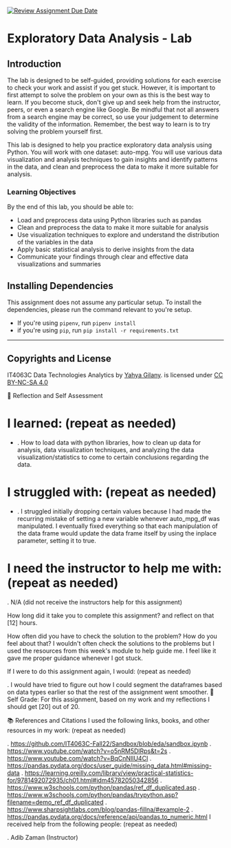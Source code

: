 [![Review Assignment Due Date](https://classroom.github.com/assets/deadline-readme-button-22041afd0340ce965d47ae6ef1cefeee28c7c493a6346c4f15d667ab976d596c.svg)](https://classroom.github.com/a/dVbSP2w4)
# Exploratory Data Analysis - Lab

## Introduction
The lab is designed to be self-guided, providing solutions for each exercise to check your work and assist if you get stuck. However, it is important to first attempt to solve the problem on your own as this is the best way to learn. If you become stuck, don't give up and seek help from the instructor, peers, or even a search engine like Google. Be mindful that not all answers from a search engine may be correct, so use your judgement to determine the validity of the information. Remember, the best way to learn is to try solving the problem yourself first.

This lab is designed to help you practice exploratory data analysis using Python. You will work with one dataset: auto-mpg. You will use various data visualization and analysis techniques to gain insights and identify patterns in the data, and clean and preprocess the data to make it more suitable for analysis.

### Learning Objectives
By the end of this lab, you should be able to:

- Load and preprocess data using Python libraries such as pandas
- Clean and preprocess the data to make it more suitable for analysis
- Use visualization techniques to explore and understand the distribution of the variables in the data
- Apply basic statistical analysis to derive insights from the data
- Communicate your findings through clear and effective data visualizations and summaries

## Installing Dependencies
This assignment does not assume any particular setup. To install the dependencies, please run the command relevant to you're setup.
- If you're using `pipenv`, run `pipenv install`
- if you're using `pip`, run `pip install -r requirements.txt`

---
## Copyrights and License
IT4063C Data Technologies Analytics by [Yahya Gilany](https://yahyagilany.io). is licensed under [CC BY-NC-SA 4.0](https://creativecommons.org/licenses/by-nc-sa/4.0/)

💭 Reflection and Self Assessment
# I learned: (repeat as needed)

- . How to load data with python libraries, how to clean up data for analysis, data visualization techniques, and analyzing the data visualization/statistics to come to certain conclusions regarding the data.

# I struggled with: (repeat as needed)

- . I struggled initially dropping certain values because I had made the recurring mistake of setting a new variable whenever auto_mpg_df was manipulated. I eventually fixed everything so that each manipulation of the data frame would update the data frame itself by using the inplace parameter, setting it to true.

# I need the instructor to help me with: (repeat as needed)

. N/A (did not receive the instructors help for this assignment)

How long did it take you to complete this assignment? and reflect on that [12] hours.

How often did you have to check the solution to the problem? How do you feel about that? I wouldn't often check the solutions to the problems but I used the resources from this week's module to help guide me. I feel like it gave me proper guidance whenever I got stuck.

If I were to do this assignment again, I would: (repeat as needed)

. I would have tried to figure out how I could segment the dataframes based on data types earlier so that the rest of the assignment went smoother.
💯 Self Grade: For this assignment, based on my work and my reflections I should get [20] out of 20.

📚 References and Citations
I used the following links, books, and other resources in my work: (repeat as needed)

. https://github.com/IT4063C-Fall22/Sandbox/blob/eda/sandbox.ipynb
. https://www.youtube.com/watch?v=o5nRM5DlRps&t=2s
. https://www.youtube.com/watch?v=BqCnNIlU4CI
. https://pandas.pydata.org/docs/user_guide/missing_data.html#missing-data
. https://learning.oreilly.com/library/view/practical-statistics-for/9781492072935/ch01.html#idm45782050342856
. https://www.w3schools.com/python/pandas/ref_df_duplicated.asp
. https://www.w3schools.com/python/pandas/trypython.asp?filename=demo_ref_df_duplicated
. https://www.sharpsightlabs.com/blog/pandas-fillna/#example-2
. https://pandas.pydata.org/docs/reference/api/pandas.to_numeric.html
I received help from the following people: (repeat as needed)

. Adib Zaman (Instructor)